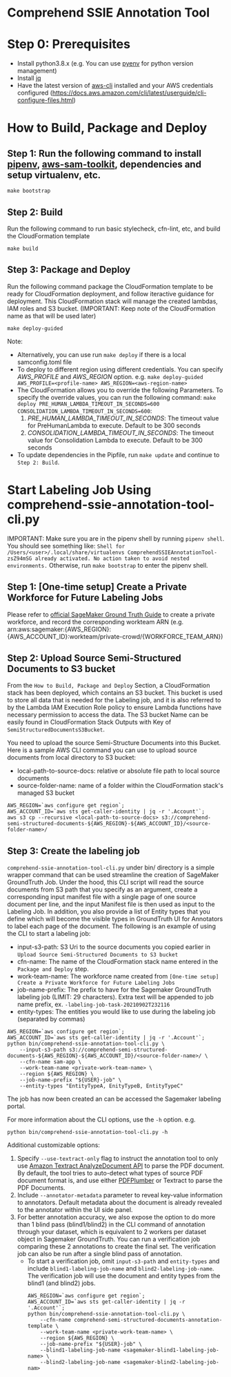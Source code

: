 # Comprehend SSIE Annotation Tool

# Step 0: Prerequisites
* Install python3.8.x (e.g. You can use [pyenv](https://github.com/pyenv/pyenv) for python version management)
* Install [jq](https://stedolan.github.io/jq/download/)
* Have the latest version of [aws-cli](https://docs.aws.amazon.com/cli/latest/userguide/cli-chap-install.html) installed and your AWS credentials configured (https://docs.aws.amazon.com/cli/latest/userguide/cli-configure-files.html)



# How to Build, Package and Deploy

## Step 1: Run the following command to install [pipenv](https://pypi.org/project/pipenv/), [aws-sam-toolkit](https://docs.aws.amazon.com/serverless-application-model/latest/developerguide/what-is-sam.html), dependencies and setup virtualenv, etc.
```
make bootstrap
```

## Step 2: Build
Run the following command to run basic stylecheck, cfn-lint, etc, and build the CloudFormation template
```
make build
```

## Step 3: Package and Deploy
Run the following command package the CloudFormation template to be ready for CloudFormation deployment, and follow iteractive guidance for deployment.
This CloudFormation stack will manage the created lambdas, IAM roles and S3 bucket. (IMPORTANT: Keep note of the CloudFormation name as that will be used later)
```
make deploy-guided
```

Note:
- Alternatively, you can use run ```make deploy``` if there is a local samconfig.toml file
- To deploy to different region using different credentials. You can specify *AWS_PROFILE* and *AWS_REGION* option. e.g. ```make deploy-guided AWS_PROFILE=<profile-name> AWS_REGION=<aws-region-name>```
- The CloudFormation allows you to override the following Parameters. To specify the override values, you can run the following command: ```make deploy PRE_HUMAN_LAMBDA_TIMEOUT_IN_SECONDS=600 CONSOLIDATION_LAMBDA_TIMEOUT_IN_SECONDS=600```:
    1. *PRE_HUMAN_LAMBDA_TIMEOUT_IN_SECONDS*: The timeout value for PreHumanLambda to execute. Default to be 300 seconds
    2. *CONSOLIDATION_LAMBDA_TIMEOUT_IN_SECONDS*: The timeout value for Consolidation Lambda to execute. Default to be 300 seconds
- To update dependencies in the Pipfile, run `make update` and continue to `Step 2: Build`.



# Start Labeling Job Using comprehend-ssie-annotation-tool-cli.py
IMPORTANT: Make sure you are in the pipenv shell by running `pipenv shell`. You should see something like: `Shell for /Users/<user>/.local/share/virtualenvs ComprehendSSIEAnnotationTool-zsZ94mSG already activated. No action taken to avoid nested environments.` Otherwise, run `make bootstrap` to enter the pipenv shell.

## Step 1: [One-time setup] Create a Private Workforce for Future Labeling Jobs
Please refer to [official SageMaker Ground Truth Guide](https://docs.aws.amazon.com/sagemaker/latest/dg/sms-workforce-private-use-cognito.html) to create a private workforce, and record the corresponding workteam ARN (e.g. arn:aws:sagemaker:{AWS_REGION}:{AWS_ACCOUNT_ID}:workteam/private-crowd/{WORKFORCE_TEAM_ARN})

## Step 2: Upload Source Semi-Structured Documents to S3 bucket
From the `How to Build, Package and Deploy` Section, a CloudFormation stack has been deployed, which contains an S3 bucket. This bucket is used to store all data that is needed for the Labeling job, and it is also referred to by the Lambda IAM Execution Role policy to ensure Lambda functions have necessary permission to access the data. The S3 bucket Name can be easily found in CloudFormation Stack Outputs with Key of `SemiStructuredDocumentsS3Bucket`.

You need to upload the source Semi-Structure Documents into this Bucket. Here is a sample AWS CLI command you can use to upload source documents from local directory to S3 bucket:
- local-path-to-source-docs: relative or absolute file path to local source documents
- source-folder-name: name of a folder within the CloudFormation stack's managed S3 bucket

```
AWS_REGION=`aws configure get region`;
AWS_ACCOUNT_ID=`aws sts get-caller-identity | jq -r '.Account'`;
aws s3 cp --recursive <local-path-to-source-docs> s3://comprehend-semi-structured-documents-${AWS_REGION}-${AWS_ACCOUNT_ID}/<source-folder-name>/
```

## Step 3: Create the labeling job
`comprehend-ssie-annotation-tool-cli.py` under bin/ directory is a simple wrapper command that can be used streamline the creation of SageMaker GroundTruth Job. Under the hood, this CLI script will read the source documents from S3 path that you specify as an argument, create a corresponding input manifest file with a single page of one source document per line, and the input Manifest file is then used as input to the Labeling Job. In addition, you also provide a list of Entity types that you define which will become the visible types in GroundTruth UI for Annotators to label each page of the document. The following is an example of using the CLI to start a labeling job:
- input-s3-path: S3 Uri to the source documents you copied earlier in `Upload Source Semi-Structured Documents to S3 bucket`
- cfn-name: The name of the CloudFormation stack name entered in the `Package and Deploy` step.
- work-team-name: The workforce name created from `[One-time setup] Create a Private Workforce for Future Labeling Jobs`
- job-name-prefix: The prefix to have for the Sagemaker GroundTruth labeling job (LIMIT: 29 characters). Extra text will be appended to job name prefix, ex. `-labeling-job-task-20210902T232116`
- entity-types: The entities you would like to use during the labeling job (separated by commas)
```
AWS_REGION=`aws configure get region`;
AWS_ACCOUNT_ID=`aws sts get-caller-identity | jq -r '.Account'`;
python bin/comprehend-ssie-annotation-tool-cli.py \
    --input-s3-path s3://comprehend-semi-structured-documents-${AWS_REGION}-${AWS_ACCOUNT_ID}/<source-folder-name>/ \
    --cfn-name sam-app \
    --work-team-name <private-work-team-name> \
    --region ${AWS_REGION} \
    --job-name-prefix "${USER}-job" \
    --entity-types "EntityTypeA, EnityTypeB, EntityTypeC"
```
The job has now been created an can be accessed the Sagemaker labeling portal.


For more information about the CLI options, use the `-h` option. e.g.
```
python bin/comprehend-ssie-annotation-tool-cli.py -h
```

Additional customizable options:
1. Specify `--use-textract-only` flag to instruct the annotation tool to only use [Amazon Textract AnalyzeDocument API](https://docs.aws.amazon.com/textract/latest/dg/API_AnalyzeDocument.html) to parse the PDF document. By default, the tool tries to auto-detect what types of source PDF document format is, and use either [PDFPlumber](https://github.com/jsvine/pdfplumber) or Textract to parse the PDF Documents.
2. Include `--annotator-metadata` parameter to reveal key-value information to annotators. Default metadata about the document is already revealed to the annotator within the UI side panel.
3. For better annotation accuracy, we also expose the option to do more than 1 blind pass (blind1/blind2) in the CLI command of annotation through your dataset, which is equivalent to 2 workers per dataset object in Sagemaker GroundTruth. You can run a verification job comparing these 2 annotations to create the final set. The verification job can also be run after a single blind pass of annotation.
    - To start a verification job, omit `input-s3-path` and `entity-types` and include `blind1-labeling-job-name` and `blind2-labeling-job-name`. The verification job will use the document and entity types from the blind1 (and blind2) jobs.
        ```
        AWS_REGION=`aws configure get region`;
        AWS_ACCOUNT_ID=`aws sts get-caller-identity | jq -r '.Account'`;
        python bin/comprehend-ssie-annotation-tool-cli.py \
            --cfn-name comprehend-semi-structured-documents-annotation-template \
            --work-team-name <private-work-team-name> \
            --region ${AWS_REGION} \
            --job-name-prefix "${USER}-job" \
            --blind1-labeling-job-name <sagemaker-blind1-labeling-job-name> \
            --blind2-labeling-job-name <sagemaker-blind2-labeling-job-nam>
        ```
